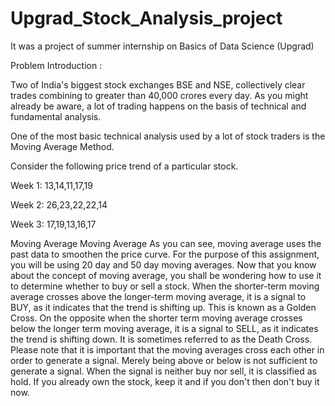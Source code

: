 # Upgrad_Stock_Analysis_project
It was a project of summer internship on Basics of Data Science (Upgrad)

Problem Introduction :

Two of India's biggest stock exchanges BSE and NSE, collectively clear trades combining to greater than 40,000 crores every day. As you might already be aware, a lot of trading happens on the basis of technical and fundamental analysis.

One of the most basic technical analysis used by a lot of stock traders is the Moving Average Method. 

Consider the following price trend of a particular stock.

Week 1: 13,14,11,17,19

Week 2: 26,23,22,22,14

Week 3: 17,19,13,16,17

Moving Average
Moving Average
As you can see, moving average uses the past data to smoothen the price curve. For the purpose of this assignment, you will be using 20 day and 50 day moving averages.
Now that you know about the concept of moving average, you shall be wondering how to use it to determine whether to buy or sell a stock.
When the shorter-term moving average crosses above the longer-term moving average, it is a signal to BUY, as it indicates that the trend is shifting up. This is known as a Golden Cross.
On the opposite when the shorter term moving average crosses below the longer term moving average, it is a signal to SELL, as it indicates the trend is shifting down. It is sometimes referred to as the Death Cross.
Please note that it is important that the moving averages cross each other in order to generate a signal. Merely being above or below is not sufficient to generate a signal.
When the signal is neither buy nor sell, it is classified as hold. If you already own the stock, keep it and if you don't then don't buy it now.
